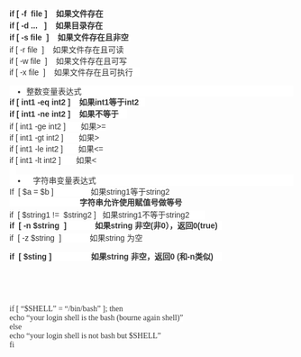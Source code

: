 <span style="color:#333333;font-family:Arial;font-size:14px;white-space:normal;background-color:#FFFFFF;word-wrap:normal;word-break:normal;line-height:21px;font-weight:bold;">if [ -f&nbsp;<wbr>&nbsp;file ]&nbsp;<wbr>&nbsp;<wbr>&nbsp;<wbr>&nbsp;如果文件存在</span><br style="color:#333333;font-family:Arial;font-size:14px;white-space:normal;background-color:#FFFFFF;font-weight:bold;" />
<span style="color:#333333;font-family:Arial;font-size:14px;white-space:normal;background-color:#FFFFFF;word-wrap:normal;word-break:normal;line-height:21px;font-weight:bold;">if [ -d ...&nbsp;<wbr>&nbsp;<wbr>&nbsp;]&nbsp;<wbr>&nbsp;<wbr>&nbsp;<wbr>&nbsp;如果目录存在</span><br style="color:#333333;font-family:Arial;font-size:14px;white-space:normal;background-color:#FFFFFF;font-weight:bold;" />
<span style="color:#333333;font-family:Arial;font-size:14px;white-space:normal;background-color:#FFFFFF;word-wrap:normal;word-break:normal;line-height:21px;font-weight:bold;">if [ -s file&nbsp;<wbr>&nbsp;]&nbsp;<wbr>&nbsp;<wbr>&nbsp;<wbr>&nbsp;如果文件存在且非空&nbsp;<wbr></span><br style="color:#333333;font-family:Arial;font-size:14px;white-space:normal;background-color:#FFFFFF;" />
<span style="color:#333333;font-family:Arial;font-size:14px;white-space:normal;background-color:#FFFFFF;">if [ -r file&nbsp;</span><wbr style="color:#333333;font-family:Arial;font-size:14px;white-space:normal;background-color:#FFFFFF;"><span style="color:#333333;font-family:Arial;font-size:14px;white-space:normal;background-color:#FFFFFF;">&nbsp;]&nbsp;</span><wbr style="color:#333333;font-family:Arial;font-size:14px;white-space:normal;background-color:#FFFFFF;"><span style="color:#333333;font-family:Arial;font-size:14px;white-space:normal;background-color:#FFFFFF;">&nbsp;</span><wbr style="color:#333333;font-family:Arial;font-size:14px;white-space:normal;background-color:#FFFFFF;"><span style="color:#333333;font-family:Arial;font-size:14px;white-space:normal;background-color:#FFFFFF;">&nbsp;</span><wbr style="color:#333333;font-family:Arial;font-size:14px;white-space:normal;background-color:#FFFFFF;"><span style="color:#333333;font-family:Arial;font-size:14px;white-space:normal;background-color:#FFFFFF;">&nbsp;如果文件存在且可读</span><br style="color:#333333;font-family:Arial;font-size:14px;white-space:normal;background-color:#FFFFFF;" />
<span style="color:#333333;font-family:Arial;font-size:14px;white-space:normal;background-color:#FFFFFF;">if [ -w file&nbsp;</span><wbr style="color:#333333;font-family:Arial;font-size:14px;white-space:normal;background-color:#FFFFFF;"><span style="color:#333333;font-family:Arial;font-size:14px;white-space:normal;background-color:#FFFFFF;">&nbsp;] &nbsp;</span><wbr style="color:#333333;font-family:Arial;font-size:14px;white-space:normal;background-color:#FFFFFF;"><span style="color:#333333;font-family:Arial;font-size:14px;white-space:normal;background-color:#FFFFFF;">&nbsp;</span><wbr style="color:#333333;font-family:Arial;font-size:14px;white-space:normal;background-color:#FFFFFF;"><span style="color:#333333;font-family:Arial;font-size:14px;white-space:normal;background-color:#FFFFFF;">&nbsp;如果文件存在且可写</span><br style="color:#333333;font-family:Arial;font-size:14px;white-space:normal;background-color:#FFFFFF;" />
<span style="color:#333333;font-family:Arial;font-size:14px;white-space:normal;background-color:#FFFFFF;">if [ -x file&nbsp;</span><wbr style="color:#333333;font-family:Arial;font-size:14px;white-space:normal;background-color:#FFFFFF;"><span style="color:#333333;font-family:Arial;font-size:14px;white-space:normal;background-color:#FFFFFF;">&nbsp;] &nbsp;</span><wbr style="color:#333333;font-family:Arial;font-size:14px;white-space:normal;background-color:#FFFFFF;"><span style="color:#333333;font-family:Arial;font-size:14px;white-space:normal;background-color:#FFFFFF;">&nbsp;</span><wbr style="color:#333333;font-family:Arial;font-size:14px;white-space:normal;background-color:#FFFFFF;"><span style="color:#333333;font-family:Arial;font-size:14px;white-space:normal;background-color:#FFFFFF;">&nbsp;如果文件存在且可执行 &nbsp;</span><wbr style="color:#333333;font-family:Arial;font-size:14px;white-space:normal;background-color:#FFFFFF;"><span style="color:#333333;font-family:Arial;font-size:14px;white-space:normal;background-color:#FFFFFF;">&nbsp;</span><wbr style="color:#333333;font-family:Arial;font-size:14px;white-space:normal;background-color:#FFFFFF;"><br style="color:#333333;font-family:Arial;font-size:14px;white-space:normal;background-color:#FFFFFF;" />
<ul style="color:#333333;font-family:Arial;font-size:14px;white-space:normal;background-color:#FFFFFF;margin:0px;padding:0px;border-width:0px;border-style:initial;border-color:initial;list-style:none;">
	<li style="margin:0px 0px 0px 30px;padding:0px;border-width:0px;border-style:initial;border-color:initial;list-style:disc;">
		整数变量表达式
	</li>
</ul>
<span style="color:#333333;font-family:Arial;font-size:14px;white-space:normal;background-color:#FFFFFF;word-wrap:normal;word-break:normal;line-height:21px;font-weight:bold;">if [ int1 -eq int2 ]&nbsp;<wbr>&nbsp;<wbr>&nbsp;<wbr>&nbsp;如果int1等于int2&nbsp;<wbr>&nbsp;<wbr>&nbsp;<wbr></span><br style="color:#333333;font-family:Arial;font-size:14px;white-space:normal;background-color:#FFFFFF;font-weight:bold;" />
<span style="color:#333333;font-family:Arial;font-size:14px;white-space:normal;background-color:#FFFFFF;word-wrap:normal;word-break:normal;line-height:21px;font-weight:bold;">if [ int1 -ne int2 ]&nbsp;<wbr>&nbsp;<wbr>&nbsp;<wbr>&nbsp;如果不等于 &nbsp;<wbr>&nbsp;<wbr></span><span style="color:#333333;font-family:Arial;font-size:14px;white-space:normal;background-color:#FFFFFF;">&nbsp;</span><wbr style="color:#333333;font-family:Arial;font-size:14px;white-space:normal;background-color:#FFFFFF;"><br style="color:#333333;font-family:Arial;font-size:14px;white-space:normal;background-color:#FFFFFF;" />
<span style="color:#333333;font-family:Arial;font-size:14px;white-space:normal;background-color:#FFFFFF;">if [ int1 -ge int2 ]&nbsp;</span><wbr style="color:#333333;font-family:Arial;font-size:14px;white-space:normal;background-color:#FFFFFF;"><span style="color:#333333;font-family:Arial;font-size:14px;white-space:normal;background-color:#FFFFFF;">&nbsp;</span><wbr style="color:#333333;font-family:Arial;font-size:14px;white-space:normal;background-color:#FFFFFF;"><span style="color:#333333;font-family:Arial;font-size:14px;white-space:normal;background-color:#FFFFFF;">&nbsp;</span><wbr style="color:#333333;font-family:Arial;font-size:14px;white-space:normal;background-color:#FFFFFF;"><span style="color:#333333;font-family:Arial;font-size:14px;white-space:normal;background-color:#FFFFFF;">&nbsp;</span><wbr style="color:#333333;font-family:Arial;font-size:14px;white-space:normal;background-color:#FFFFFF;"><span style="color:#333333;font-family:Arial;font-size:14px;white-space:normal;background-color:#FFFFFF;">&nbsp;</span><wbr style="color:#333333;font-family:Arial;font-size:14px;white-space:normal;background-color:#FFFFFF;"><span style="color:#333333;font-family:Arial;font-size:14px;white-space:normal;background-color:#FFFFFF;">&nbsp;</span><wbr style="color:#333333;font-family:Arial;font-size:14px;white-space:normal;background-color:#FFFFFF;"><span style="color:#333333;font-family:Arial;font-size:14px;white-space:normal;background-color:#FFFFFF;">&nbsp;如果&gt;=</span><br style="color:#333333;font-family:Arial;font-size:14px;white-space:normal;background-color:#FFFFFF;" />
<span style="color:#333333;font-family:Arial;font-size:14px;white-space:normal;background-color:#FFFFFF;">if [ int1 -gt int2 ]&nbsp;</span><wbr style="color:#333333;font-family:Arial;font-size:14px;white-space:normal;background-color:#FFFFFF;"><span style="color:#333333;font-family:Arial;font-size:14px;white-space:normal;background-color:#FFFFFF;">&nbsp;</span><wbr style="color:#333333;font-family:Arial;font-size:14px;white-space:normal;background-color:#FFFFFF;"><span style="color:#333333;font-family:Arial;font-size:14px;white-space:normal;background-color:#FFFFFF;">&nbsp;</span><wbr style="color:#333333;font-family:Arial;font-size:14px;white-space:normal;background-color:#FFFFFF;"><span style="color:#333333;font-family:Arial;font-size:14px;white-space:normal;background-color:#FFFFFF;">&nbsp;</span><wbr style="color:#333333;font-family:Arial;font-size:14px;white-space:normal;background-color:#FFFFFF;"><span style="color:#333333;font-family:Arial;font-size:14px;white-space:normal;background-color:#FFFFFF;">&nbsp;</span><wbr style="color:#333333;font-family:Arial;font-size:14px;white-space:normal;background-color:#FFFFFF;"><span style="color:#333333;font-family:Arial;font-size:14px;white-space:normal;background-color:#FFFFFF;">&nbsp;</span><wbr style="color:#333333;font-family:Arial;font-size:14px;white-space:normal;background-color:#FFFFFF;"><span style="color:#333333;font-family:Arial;font-size:14px;white-space:normal;background-color:#FFFFFF;">&nbsp;如果&gt;</span><br style="color:#333333;font-family:Arial;font-size:14px;white-space:normal;background-color:#FFFFFF;" />
<span style="color:#333333;font-family:Arial;font-size:14px;white-space:normal;background-color:#FFFFFF;">if [ int1 -le int2 ]&nbsp;</span><wbr style="color:#333333;font-family:Arial;font-size:14px;white-space:normal;background-color:#FFFFFF;"><span style="color:#333333;font-family:Arial;font-size:14px;white-space:normal;background-color:#FFFFFF;">&nbsp;</span><wbr style="color:#333333;font-family:Arial;font-size:14px;white-space:normal;background-color:#FFFFFF;"><span style="color:#333333;font-family:Arial;font-size:14px;white-space:normal;background-color:#FFFFFF;">&nbsp;</span><wbr style="color:#333333;font-family:Arial;font-size:14px;white-space:normal;background-color:#FFFFFF;"><span style="color:#333333;font-family:Arial;font-size:14px;white-space:normal;background-color:#FFFFFF;">&nbsp;</span><wbr style="color:#333333;font-family:Arial;font-size:14px;white-space:normal;background-color:#FFFFFF;"><span style="color:#333333;font-family:Arial;font-size:14px;white-space:normal;background-color:#FFFFFF;">&nbsp;</span><wbr style="color:#333333;font-family:Arial;font-size:14px;white-space:normal;background-color:#FFFFFF;"><span style="color:#333333;font-family:Arial;font-size:14px;white-space:normal;background-color:#FFFFFF;">&nbsp;</span><wbr style="color:#333333;font-family:Arial;font-size:14px;white-space:normal;background-color:#FFFFFF;"><span style="color:#333333;font-family:Arial;font-size:14px;white-space:normal;background-color:#FFFFFF;">&nbsp;如果&lt;=</span><br style="color:#333333;font-family:Arial;font-size:14px;white-space:normal;background-color:#FFFFFF;" />
<span style="color:#333333;font-family:Arial;font-size:14px;white-space:normal;background-color:#FFFFFF;">if [ int1 -lt int2 ]&nbsp;</span><wbr style="color:#333333;font-family:Arial;font-size:14px;white-space:normal;background-color:#FFFFFF;"><span style="color:#333333;font-family:Arial;font-size:14px;white-space:normal;background-color:#FFFFFF;">&nbsp;</span><wbr style="color:#333333;font-family:Arial;font-size:14px;white-space:normal;background-color:#FFFFFF;"><span style="color:#333333;font-family:Arial;font-size:14px;white-space:normal;background-color:#FFFFFF;">&nbsp;</span><wbr style="color:#333333;font-family:Arial;font-size:14px;white-space:normal;background-color:#FFFFFF;"><span style="color:#333333;font-family:Arial;font-size:14px;white-space:normal;background-color:#FFFFFF;">&nbsp;</span><wbr style="color:#333333;font-family:Arial;font-size:14px;white-space:normal;background-color:#FFFFFF;"><span style="color:#333333;font-family:Arial;font-size:14px;white-space:normal;background-color:#FFFFFF;">&nbsp;</span><wbr style="color:#333333;font-family:Arial;font-size:14px;white-space:normal;background-color:#FFFFFF;"><span style="color:#333333;font-family:Arial;font-size:14px;white-space:normal;background-color:#FFFFFF;">&nbsp;</span><wbr style="color:#333333;font-family:Arial;font-size:14px;white-space:normal;background-color:#FFFFFF;"><span style="color:#333333;font-family:Arial;font-size:14px;white-space:normal;background-color:#FFFFFF;">&nbsp;如果&lt;</span><br style="color:#333333;font-family:Arial;font-size:14px;white-space:normal;background-color:#FFFFFF;" />
<span style="color:#333333;font-family:Arial;font-size:14px;white-space:normal;background-color:#FFFFFF;">&nbsp;</span><wbr style="color:#333333;font-family:Arial;font-size:14px;white-space:normal;background-color:#FFFFFF;"><span style="color:#333333;font-family:Arial;font-size:14px;white-space:normal;background-color:#FFFFFF;">&nbsp;</span><wbr style="color:#333333;font-family:Arial;font-size:14px;white-space:normal;background-color:#FFFFFF;"><span style="color:#333333;font-family:Arial;font-size:14px;white-space:normal;background-color:#FFFFFF;">&nbsp;</span><wbr style="color:#333333;font-family:Arial;font-size:14px;white-space:normal;background-color:#FFFFFF;"><br style="color:#333333;font-family:Arial;font-size:14px;white-space:normal;background-color:#FFFFFF;" />
<ul style="color:#333333;font-family:Arial;font-size:14px;white-space:normal;background-color:#FFFFFF;margin:0px;padding:0px;border-width:0px;border-style:initial;border-color:initial;list-style:none;">
	<li style="margin:0px 0px 0px 30px;padding:0px;border-width:0px;border-style:initial;border-color:initial;list-style:disc;">
		&nbsp;<wbr>&nbsp;<wbr>&nbsp;字符串变量表达式
	</li>
</ul>
<span style="color:#333333;font-family:Arial;font-size:14px;white-space:normal;background-color:#FFFFFF;">If&nbsp;</span><wbr style="color:#333333;font-family:Arial;font-size:14px;white-space:normal;background-color:#FFFFFF;"><span style="color:#333333;font-family:Arial;font-size:14px;white-space:normal;background-color:#FFFFFF;">&nbsp;[ $a = $b ]&nbsp;</span><wbr style="color:#333333;font-family:Arial;font-size:14px;white-space:normal;background-color:#FFFFFF;"><span style="color:#333333;font-family:Arial;font-size:14px;white-space:normal;background-color:#FFFFFF;">&nbsp;</span><wbr style="color:#333333;font-family:Arial;font-size:14px;white-space:normal;background-color:#FFFFFF;"><span style="color:#333333;font-family:Arial;font-size:14px;white-space:normal;background-color:#FFFFFF;">&nbsp;</span><wbr style="color:#333333;font-family:Arial;font-size:14px;white-space:normal;background-color:#FFFFFF;"><span style="color:#333333;font-family:Arial;font-size:14px;white-space:normal;background-color:#FFFFFF;">&nbsp;</span><wbr style="color:#333333;font-family:Arial;font-size:14px;white-space:normal;background-color:#FFFFFF;"><span style="color:#333333;font-family:Arial;font-size:14px;white-space:normal;background-color:#FFFFFF;">&nbsp;</span><wbr style="color:#333333;font-family:Arial;font-size:14px;white-space:normal;background-color:#FFFFFF;"><span style="color:#333333;font-family:Arial;font-size:14px;white-space:normal;background-color:#FFFFFF;">&nbsp;</span><wbr style="color:#333333;font-family:Arial;font-size:14px;white-space:normal;background-color:#FFFFFF;"><span style="color:#333333;font-family:Arial;font-size:14px;white-space:normal;background-color:#FFFFFF;">&nbsp;</span><wbr style="color:#333333;font-family:Arial;font-size:14px;white-space:normal;background-color:#FFFFFF;"><span style="color:#333333;font-family:Arial;font-size:14px;white-space:normal;background-color:#FFFFFF;">&nbsp;</span><wbr style="color:#333333;font-family:Arial;font-size:14px;white-space:normal;background-color:#FFFFFF;"><span style="color:#333333;font-family:Arial;font-size:14px;white-space:normal;background-color:#FFFFFF;">&nbsp;</span><wbr style="color:#333333;font-family:Arial;font-size:14px;white-space:normal;background-color:#FFFFFF;"><span style="color:#333333;font-family:Arial;font-size:14px;white-space:normal;background-color:#FFFFFF;">&nbsp;</span><wbr style="color:#333333;font-family:Arial;font-size:14px;white-space:normal;background-color:#FFFFFF;"><span style="color:#333333;font-family:Arial;font-size:14px;white-space:normal;background-color:#FFFFFF;">&nbsp;</span><wbr style="color:#333333;font-family:Arial;font-size:14px;white-space:normal;background-color:#FFFFFF;"><span style="color:#333333;font-family:Arial;font-size:14px;white-space:normal;background-color:#FFFFFF;">&nbsp;</span><wbr style="color:#333333;font-family:Arial;font-size:14px;white-space:normal;background-color:#FFFFFF;"><span style="color:#333333;font-family:Arial;font-size:14px;white-space:normal;background-color:#FFFFFF;">&nbsp;&nbsp;</span><wbr style="color:#333333;font-family:Arial;font-size:14px;white-space:normal;background-color:#FFFFFF;"><span style="color:#333333;font-family:Arial;font-size:14px;white-space:normal;background-color:#FFFFFF;">&nbsp;&nbsp;</span><wbr style="color:#333333;font-family:Arial;font-size:14px;white-space:normal;background-color:#FFFFFF;"><span style="color:#333333;font-family:Arial;font-size:14px;white-space:normal;background-color:#FFFFFF;">&nbsp;如果string1等于string2</span><br style="color:#333333;font-family:Arial;font-size:14px;white-space:normal;background-color:#FFFFFF;" />
<span style="color:#333333;font-family:Arial;font-size:14px;white-space:normal;background-color:#FFFFFF;">&nbsp;</span><wbr style="color:#333333;font-family:Arial;font-size:14px;white-space:normal;background-color:#FFFFFF;"><span style="color:#333333;font-family:Arial;font-size:14px;white-space:normal;background-color:#FFFFFF;">&nbsp;</span><wbr style="color:#333333;font-family:Arial;font-size:14px;white-space:normal;background-color:#FFFFFF;"><span style="color:#333333;font-family:Arial;font-size:14px;white-space:normal;background-color:#FFFFFF;">&nbsp;</span><wbr style="color:#333333;font-family:Arial;font-size:14px;white-space:normal;background-color:#FFFFFF;"><span style="color:#333333;font-family:Arial;font-size:14px;white-space:normal;background-color:#FFFFFF;">&nbsp;</span><wbr style="color:#333333;font-family:Arial;font-size:14px;white-space:normal;background-color:#FFFFFF;"><span style="color:#333333;font-family:Arial;font-size:14px;white-space:normal;background-color:#FFFFFF;">&nbsp;</span><wbr style="color:#333333;font-family:Arial;font-size:14px;white-space:normal;background-color:#FFFFFF;"><span style="color:#333333;font-family:Arial;font-size:14px;white-space:normal;background-color:#FFFFFF;">&nbsp;</span><wbr style="color:#333333;font-family:Arial;font-size:14px;white-space:normal;background-color:#FFFFFF;"><span style="color:#333333;font-family:Arial;font-size:14px;white-space:normal;background-color:#FFFFFF;">&nbsp;</span><wbr style="color:#333333;font-family:Arial;font-size:14px;white-space:normal;background-color:#FFFFFF;"><span style="color:#333333;font-family:Arial;font-size:14px;white-space:normal;background-color:#FFFFFF;">&nbsp;</span><wbr style="color:#333333;font-family:Arial;font-size:14px;white-space:normal;background-color:#FFFFFF;"><span style="color:#333333;font-family:Arial;font-size:14px;white-space:normal;background-color:#FFFFFF;">&nbsp;</span><wbr style="color:#333333;font-family:Arial;font-size:14px;white-space:normal;background-color:#FFFFFF;"><span style="color:#333333;font-family:Arial;font-size:14px;white-space:normal;background-color:#FFFFFF;">&nbsp;</span><wbr style="color:#333333;font-family:Arial;font-size:14px;white-space:normal;background-color:#FFFFFF;"><span style="color:#333333;font-family:Arial;font-size:14px;white-space:normal;background-color:#FFFFFF;">&nbsp;</span><wbr style="color:#333333;font-family:Arial;font-size:14px;white-space:normal;background-color:#FFFFFF;"><span style="color:#333333;font-family:Arial;font-size:14px;white-space:normal;background-color:#FFFFFF;">&nbsp;</span><wbr style="color:#333333;font-family:Arial;font-size:14px;white-space:normal;background-color:#FFFFFF;"><span style="color:#333333;font-family:Arial;font-size:14px;white-space:normal;background-color:#FFFFFF;">&nbsp;</span><wbr style="color:#333333;font-family:Arial;font-size:14px;white-space:normal;background-color:#FFFFFF;"><span style="color:#333333;font-family:Arial;font-size:14px;white-space:normal;background-color:#FFFFFF;">&nbsp;</span><wbr style="color:#333333;font-family:Arial;font-size:14px;white-space:normal;background-color:#FFFFFF;"><span style="color:#333333;font-family:Arial;font-size:14px;white-space:normal;background-color:#FFFFFF;">&nbsp;</span><wbr style="color:#333333;font-family:Arial;font-size:14px;white-space:normal;background-color:#FFFFFF;"><span style="color:#333333;font-family:Arial;font-size:14px;white-space:normal;background-color:#FFFFFF;">&nbsp;</span><wbr style="color:#333333;font-family:Arial;font-size:14px;white-space:normal;background-color:#FFFFFF;"><span style="color:#333333;font-family:Arial;font-size:14px;white-space:normal;background-color:#FFFFFF;">&nbsp;</span><wbr style="color:#333333;font-family:Arial;font-size:14px;white-space:normal;background-color:#FFFFFF;"><span style="color:#333333;font-family:Arial;font-size:14px;white-space:normal;background-color:#FFFFFF;">&nbsp;</span><wbr style="color:#333333;font-family:Arial;font-size:14px;white-space:normal;background-color:#FFFFFF;"><span style="color:#333333;font-family:Arial;font-size:14px;white-space:normal;background-color:#FFFFFF;">&nbsp;</span><wbr style="color:#333333;font-family:Arial;font-size:14px;white-space:normal;background-color:#FFFFFF;"><span style="color:#333333;font-family:Arial;font-size:14px;white-space:normal;background-color:#FFFFFF;">&nbsp;</span><wbr style="color:#333333;font-family:Arial;font-size:14px;white-space:normal;background-color:#FFFFFF;"><span style="color:#333333;font-family:Arial;font-size:14px;white-space:normal;background-color:#FFFFFF;">&nbsp;</span><wbr style="color:#333333;font-family:Arial;font-size:14px;white-space:normal;background-color:#FFFFFF;"><span style="color:#333333;font-family:Arial;font-size:14px;white-space:normal;background-color:#FFFFFF;">&nbsp;</span><wbr style="color:#333333;font-family:Arial;font-size:14px;white-space:normal;background-color:#FFFFFF;"><span style="color:#333333;font-family:Arial;font-size:14px;white-space:normal;background-color:#FFFFFF;">&nbsp;</span><wbr style="color:#333333;font-family:Arial;font-size:14px;white-space:normal;background-color:#FFFFFF;"><span style="color:#333333;font-family:Arial;font-size:14px;white-space:normal;background-color:#FFFFFF;">&nbsp;</span><wbr style="color:#333333;font-family:Arial;font-size:14px;white-space:normal;background-color:#FFFFFF;"><span style="color:#333333;font-family:Arial;font-size:14px;white-space:normal;background-color:#FFFFFF;">&nbsp;</span><wbr style="color:#333333;font-family:Arial;font-size:14px;white-space:normal;background-color:#FFFFFF;"><span style="color:#333333;font-family:Arial;font-size:14px;white-space:normal;background-color:#FFFFFF;">&nbsp;</span><wbr style="color:#333333;font-family:Arial;font-size:14px;white-space:normal;background-color:#FFFFFF;"><span style="color:#333333;font-family:Arial;font-size:14px;white-space:normal;background-color:#FFFFFF;">&nbsp;</span><wbr style="color:#333333;font-family:Arial;font-size:14px;white-space:normal;background-color:#FFFFFF;"><span style="color:#333333;font-family:Arial;font-size:14px;white-space:normal;background-color:#FFFFFF;">&nbsp;</span><wbr style="color:#333333;font-family:Arial;font-size:14px;white-space:normal;background-color:#FFFFFF;"><span style="color:#333333;font-family:Arial;font-size:14px;white-space:normal;background-color:#FFFFFF;">&nbsp;</span><wbr style="color:#333333;font-family:Arial;font-size:14px;white-space:normal;background-color:#FFFFFF;"><span style="color:#333333;font-family:Arial;font-size:14px;white-space:normal;background-color:#FFFFFF;">&nbsp;</span><wbr style="color:#333333;font-family:Arial;font-size:14px;white-space:normal;background-color:#FFFFFF;"><span style="color:#333333;font-family:Arial;font-size:14px;white-space:normal;background-color:#FFFFFF;">&nbsp;</span><wbr style="color:#333333;font-family:Arial;font-size:14px;white-space:normal;background-color:#FFFFFF;"><span style="color:#333333;font-family:Arial;font-size:14px;white-space:normal;background-color:#FFFFFF;">&nbsp;</span><span style="color:#333333;font-family:Arial;font-size:14px;white-space:normal;background-color:#FFFFFF;word-wrap:normal;word-break:normal;line-height:21px;font-weight:bold;">字符串允许使用赋值号做等号</span><br style="color:#333333;font-family:Arial;font-size:14px;white-space:normal;background-color:#FFFFFF;" />
<span style="color:#333333;font-family:Arial;font-size:14px;white-space:normal;background-color:#FFFFFF;">if&nbsp;</span><wbr style="color:#333333;font-family:Arial;font-size:14px;white-space:normal;background-color:#FFFFFF;"><span style="color:#333333;font-family:Arial;font-size:14px;white-space:normal;background-color:#FFFFFF;">&nbsp;[ $string1 !=&nbsp;</span><wbr style="color:#333333;font-family:Arial;font-size:14px;white-space:normal;background-color:#FFFFFF;"><span style="color:#333333;font-family:Arial;font-size:14px;white-space:normal;background-color:#FFFFFF;">&nbsp;$string2 ]&nbsp;</span><wbr style="color:#333333;font-family:Arial;font-size:14px;white-space:normal;background-color:#FFFFFF;"><span style="color:#333333;font-family:Arial;font-size:14px;white-space:normal;background-color:#FFFFFF;">&nbsp;</span><wbr style="color:#333333;font-family:Arial;font-size:14px;white-space:normal;background-color:#FFFFFF;"><span style="color:#333333;font-family:Arial;font-size:14px;white-space:normal;background-color:#FFFFFF;">&nbsp;如果string1不等于string2&nbsp;</span><wbr style="color:#333333;font-family:Arial;font-size:14px;white-space:normal;background-color:#FFFFFF;"><span style="color:#333333;font-family:Arial;font-size:14px;white-space:normal;background-color:#FFFFFF;">&nbsp;</span><wbr style="color:#333333;font-family:Arial;font-size:14px;white-space:normal;background-color:#FFFFFF;"><span style="color:#333333;font-family:Arial;font-size:14px;white-space:normal;background-color:#FFFFFF;">&nbsp;</span><wbr style="color:#333333;font-family:Arial;font-size:14px;white-space:normal;background-color:#FFFFFF;"><span style="color:#333333;font-family:Arial;font-size:14px;white-space:normal;background-color:#FFFFFF;">&nbsp;</span><wbr style="color:#333333;font-family:Arial;font-size:14px;white-space:normal;background-color:#FFFFFF;"><span style="color:#333333;font-family:Arial;font-size:14px;white-space:normal;background-color:#FFFFFF;">&nbsp;</span><wbr style="color:#333333;font-family:Arial;font-size:14px;white-space:normal;background-color:#FFFFFF;"><span style="color:#333333;font-family:Arial;font-size:14px;white-space:normal;background-color:#FFFFFF;">&nbsp;</span><wbr style="color:#333333;font-family:Arial;font-size:14px;white-space:normal;background-color:#FFFFFF;"><span style="color:#333333;font-family:Arial;font-size:14px;white-space:normal;background-color:#FFFFFF;">&nbsp;</span><wbr style="color:#333333;font-family:Arial;font-size:14px;white-space:normal;background-color:#FFFFFF;"><br style="color:#333333;font-family:Arial;font-size:14px;white-space:normal;background-color:#FFFFFF;" />
<span style="color:#333333;font-family:Arial;font-size:14px;white-space:normal;background-color:#FFFFFF;word-wrap:normal;word-break:normal;line-height:21px;font-weight:bold;">if&nbsp;<wbr>&nbsp;[ -n $string&nbsp;<wbr>&nbsp;]&nbsp;<wbr>&nbsp;<wbr>&nbsp;<wbr>&nbsp;<wbr>&nbsp;&nbsp;<wbr>&nbsp;&nbsp;<wbr>&nbsp;&nbsp;<wbr>&nbsp;&nbsp;<wbr>&nbsp;如果string 非空(非0），返回0(true)</span><span style="color:#333333;font-family:Arial;font-size:14px;white-space:normal;background-color:#FFFFFF;">&nbsp;&nbsp;</span><wbr style="color:#333333;font-family:Arial;font-size:14px;white-space:normal;background-color:#FFFFFF;"><br style="color:#333333;font-family:Arial;font-size:14px;white-space:normal;background-color:#FFFFFF;" />
<span style="color:#333333;font-family:Arial;font-size:14px;white-space:normal;background-color:#FFFFFF;">if&nbsp;</span><wbr style="color:#333333;font-family:Arial;font-size:14px;white-space:normal;background-color:#FFFFFF;"><span style="color:#333333;font-family:Arial;font-size:14px;white-space:normal;background-color:#FFFFFF;">&nbsp;[ -z $string&nbsp;</span><wbr style="color:#333333;font-family:Arial;font-size:14px;white-space:normal;background-color:#FFFFFF;"><span style="color:#333333;font-family:Arial;font-size:14px;white-space:normal;background-color:#FFFFFF;">&nbsp;]&nbsp;</span><wbr style="color:#333333;font-family:Arial;font-size:14px;white-space:normal;background-color:#FFFFFF;"><span style="color:#333333;font-family:Arial;font-size:14px;white-space:normal;background-color:#FFFFFF;">&nbsp;</span><wbr style="color:#333333;font-family:Arial;font-size:14px;white-space:normal;background-color:#FFFFFF;"><span style="color:#333333;font-family:Arial;font-size:14px;white-space:normal;background-color:#FFFFFF;">&nbsp;</span><wbr style="color:#333333;font-family:Arial;font-size:14px;white-space:normal;background-color:#FFFFFF;"><span style="color:#333333;font-family:Arial;font-size:14px;white-space:normal;background-color:#FFFFFF;">&nbsp;</span><wbr style="color:#333333;font-family:Arial;font-size:14px;white-space:normal;background-color:#FFFFFF;"><span style="color:#333333;font-family:Arial;font-size:14px;white-space:normal;background-color:#FFFFFF;">&nbsp;</span><wbr style="color:#333333;font-family:Arial;font-size:14px;white-space:normal;background-color:#FFFFFF;"><span style="color:#333333;font-family:Arial;font-size:14px;white-space:normal;background-color:#FFFFFF;">&nbsp;</span><wbr style="color:#333333;font-family:Arial;font-size:14px;white-space:normal;background-color:#FFFFFF;"><span style="color:#333333;font-family:Arial;font-size:14px;white-space:normal;background-color:#FFFFFF;">&nbsp;</span><wbr style="color:#333333;font-family:Arial;font-size:14px;white-space:normal;background-color:#FFFFFF;"><span style="color:#333333;font-family:Arial;font-size:14px;white-space:normal;background-color:#FFFFFF;">&nbsp;</span><wbr style="color:#333333;font-family:Arial;font-size:14px;white-space:normal;background-color:#FFFFFF;"><span style="color:#333333;font-family:Arial;font-size:14px;white-space:normal;background-color:#FFFFFF;">&nbsp;</span><wbr style="color:#333333;font-family:Arial;font-size:14px;white-space:normal;background-color:#FFFFFF;"><span style="color:#333333;font-family:Arial;font-size:14px;white-space:normal;background-color:#FFFFFF;">&nbsp;</span><wbr style="color:#333333;font-family:Arial;font-size:14px;white-space:normal;background-color:#FFFFFF;"><span style="color:#333333;font-family:Arial;font-size:14px;white-space:normal;background-color:#FFFFFF;">&nbsp;</span><wbr style="color:#333333;font-family:Arial;font-size:14px;white-space:normal;background-color:#FFFFFF;"><span style="color:#333333;font-family:Arial;font-size:14px;white-space:normal;background-color:#FFFFFF;">&nbsp;</span><wbr style="color:#333333;font-family:Arial;font-size:14px;white-space:normal;background-color:#FFFFFF;"><span style="color:#333333;font-family:Arial;font-size:14px;white-space:normal;background-color:#FFFFFF;">&nbsp;如果string 为空</span><br style="color:#333333;font-family:Arial;font-size:14px;white-space:normal;background-color:#FFFFFF;" />
<p>
	<span style="color:#333333;font-family:Arial;font-size:14px;white-space:normal;background-color:#FFFFFF;word-wrap:normal;word-break:normal;line-height:21px;font-weight:bold;">if&nbsp;<wbr>&nbsp;[ $sting ]&nbsp;<wbr>&nbsp;<wbr>&nbsp;<wbr>&nbsp;<wbr>&nbsp;<wbr>&nbsp;<wbr>&nbsp;&nbsp;<wbr>&nbsp;&nbsp;<wbr>&nbsp;&nbsp;<wbr>&nbsp;&nbsp;<wbr>&nbsp;&nbsp;<wbr>&nbsp;<wbr>&nbsp;如果string 非空，返回0 (和-n类似) &nbsp;<wbr></span><span style="color:#333333;font-family:Arial;font-size:14px;white-space:normal;background-color:#FFFFFF;">&nbsp;</span><wbr style="color:#333333;font-family:Arial;font-size:14px;white-space:normal;background-color:#FFFFFF;"><span style="color:#333333;font-family:Arial;font-size:14px;white-space:normal;background-color:#FFFFFF;">&nbsp;</span>
</p>
<p>
	<span style="color:#333333;font-family:Arial;font-size:14px;white-space:normal;background-color:#FFFFFF;"><br />
</span>
</p>
<p>
	<span style="color:#333333;font-family:Arial;font-size:14px;white-space:normal;background-color:#FFFFFF;"><br />
</span>
</p>
<p>
	<span style="color:#333333;font-family:Arial;font-size:14px;white-space:normal;background-color:#FFFFFF;"><span style="color:#333333;font-family:&quot;font-size:14.4px;white-space:normal;background-color:#FFFFFF;">if [ “$SHELL” = “/bin/bash” ]; then</span><br style="color:#333333;font-family:&quot;font-size:14.4px;white-space:normal;background-color:#FFFFFF;" />
<span style="color:#333333;font-family:&quot;font-size:14.4px;white-space:normal;background-color:#FFFFFF;">echo “your login shell is the bash (bourne again shell)”</span><br style="color:#333333;font-family:&quot;font-size:14.4px;white-space:normal;background-color:#FFFFFF;" />
<span style="color:#333333;font-family:&quot;font-size:14.4px;white-space:normal;background-color:#FFFFFF;">else</span><br style="color:#333333;font-family:&quot;font-size:14.4px;white-space:normal;background-color:#FFFFFF;" />
<span style="color:#333333;font-family:&quot;font-size:14.4px;white-space:normal;background-color:#FFFFFF;">echo “your login shell is not bash but $SHELL”</span><br style="color:#333333;font-family:&quot;font-size:14.4px;white-space:normal;background-color:#FFFFFF;" />
<span style="color:#333333;font-family:&quot;font-size:14.4px;white-space:normal;background-color:#FFFFFF;">fi</span><br />
</span>
</p>